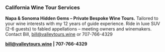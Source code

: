 ### California Wine Tour Services

**Napa & Sonoma Hidden Gems – Private Bespoke Wine Tours.** 
Tailored to your wine interests with my 12 years of guide experience. Ride in luxe SUV (2-6 guests) to fabled appellations – meeting owners and winemakers.
Contact Bill, bill@valleytours.wine or 707-766-4329

**[bill@valleytours.wine](mailto:bill@valleytours.wine) | 707-766-4329**
